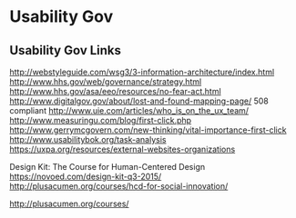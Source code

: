 # Usability Gov

## Usability Gov Links

http://webstyleguide.com/wsg3/3-information-architecture/index.html
http://www.hhs.gov/web/governance/strategy.html
http://www.hhs.gov/asa/eeo/resources/no-fear-act.html
http://www.digitalgov.gov/about/lost-and-found-mapping-page/
508 compliant
http://www.uie.com/articles/who_is_on_the_ux_team/
http://www.measuringu.com/blog/first-click.php
http://www.gerrymcgovern.com/new-thinking/vital-importance-first-click
http://www.usabilitybok.org/task-analysis
https://uxpa.org/resources/external-websites-organizations

Design Kit: The Course for Human-Centered Design
https://novoed.com/design-kit-q3-2015/
http://plusacumen.org/courses/hcd-for-social-innovation/

http://plusacumen.org/courses/
